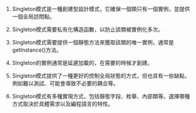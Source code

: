 

1. Singleton模式是一種創建型設計模式，它確保一個類只有一個實例，並提供一個全局訪問點。

2. Singleton模式需要私有化構造函數，以防止該類被實例化多次。

3. Singleton模式需要提供一個靜態方法來獲取該類的唯一實例，通常是getInstance()方法。

4. Singleton的實例通常是延遲加載的，在需要的時候才創建。

5. Singleton模式提供了一種更好的控制全局狀態的方式，但也具有一些缺點，例如難以測試、可能會導致不必要的耦合等。

6. Singleton模式有多種實現方式，包括靜態字段、枚舉、內部類等。選擇哪種方式取決於具體需求以及編程語言的特性。